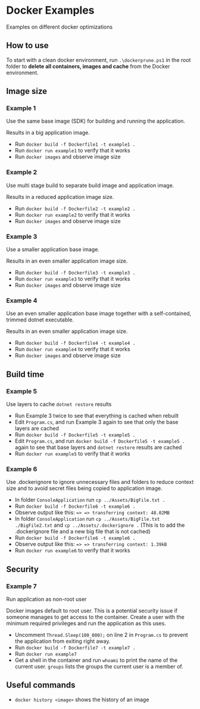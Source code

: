 # Docker Examples
Examples on different docker optimizations

## How to use
To start with a clean docker environment, run ```.\dockerprune.ps1``` in the root folder to **delete all containers, images and cache** from the Docker environment.

## Image size

### Example 1
Use the same base image (SDK) for building and running the application.

Results in a big application image.

- Run ```docker build -f Dockerfile1 -t example1 .```
- Run ```docker run example1``` to verify that it works
- Run ```docker images``` and observe image size

### Example 2
Use multi stage build to separate build image and application image.

Results in a reduced application image size.

- Run ```docker build -f Dockerfile2 -t example2 .```
- Run ```docker run example2``` to verify that it works
- Run ```docker images``` and observe image size

### Example 3
Use a smaller application base image.

Results in an even smaller application image size.

- Run ```docker build -f Dockerfile3 -t example3 .```
- Run ```docker run example3``` to verify that it works
- Run ```docker images``` and observe image size

### Example 4
Use an even smaller application base image together with a self-contained, trimmed dotnet executable.

Results in an even smaller application image size.

- Run ```docker build -f Dockerfile4 -t example4 .```
- Run ```docker run example4``` to verify that it works
- Run ```docker images``` and observe image size

## Build time

### Example 5
Use layers to cache ```dotnet restore``` results

- Run Example 3 twice to see that everything is cached when rebuilt
- Edit ```Program.cs```, and run Example 3 again to see that only the base layers are cached
- Run ```docker build -f Dockerfile5 -t example5 .```
- Edit ```Program.cs```, and run ```docker build -f Dockerfile5 -t example5 .``` again to see that base layers and ```dotnet restore``` results are cached
- Run ```docker run example5``` to verify that it works

### Example 6
Use .dockerignore to ignore unnecessary files and folders to reduce context size and to avoid secret files being copied to application image.

- In folder ```ConsoleApplication``` run ```cp ../Assets/BigFile.txt .```
- Run ```docker build -f Dockerfile6 -t example6 .```
- Observe output like this:  ```=> => transferring context: 48.02MB```
- In folder ```ConsoleApplication``` run ```cp ../Assets/BigFile.txt ./BigFile2.txt``` and ```cp ../Assets/.dockerignore .``` (This is to add the .dockerignore file and a new big file that is not cached)
- Run ```docker build -f Dockerfile6 -t example6 .```
- Observe output like this:  ```=> => transferring context: 1.39kB```
- Run ```docker run example6``` to verify that it works

## Security
### Example 7
Run application as non-root user

Docker images default to root user. This is a potential security issue if someone manages to get access to the container.
Create a user with the minimum required privileges and run the application as this uses.

- Uncomment ```Thread.Sleep(100_000);``` on line 2 in ```Program.cs``` to prevent the application from exiting right away.
- Run ```docker build -f Dockerfile7 -t example7 .```
- Run ```docker run example7```
- Get a shell in the container and run ```whoami``` to print the name of the current user. ```groups``` lists the groups the current user is a member of.

## Useful commands
- ```docker history <image>``` shows the history of an image